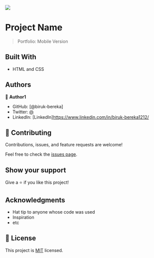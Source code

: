 ![](https://img.shields.io/badge/Microverse-blueviolet)

# Project Name

> Portfolio: Mobile Version


## Built With

- HTML and CSS

## Authors

👤 **Author1**

- GitHub: [@biruk-bereka]
- Twitter: [@](https://twitter.com/twitterhandle)
- LinkedIn: [LinkedIn]https://www.linkedin.com/in/biruk-bereka1212/


## 🤝 Contributing

Contributions, issues, and feature requests are welcome!

Feel free to check the [issues page](../../issues/).

## Show your support

Give a ⭐️ if you like this project!

## Acknowledgments

- Hat tip to anyone whose code was used
- Inspiration
- etc

## 📝 License

This project is [MIT](./MIT.md) licensed.

